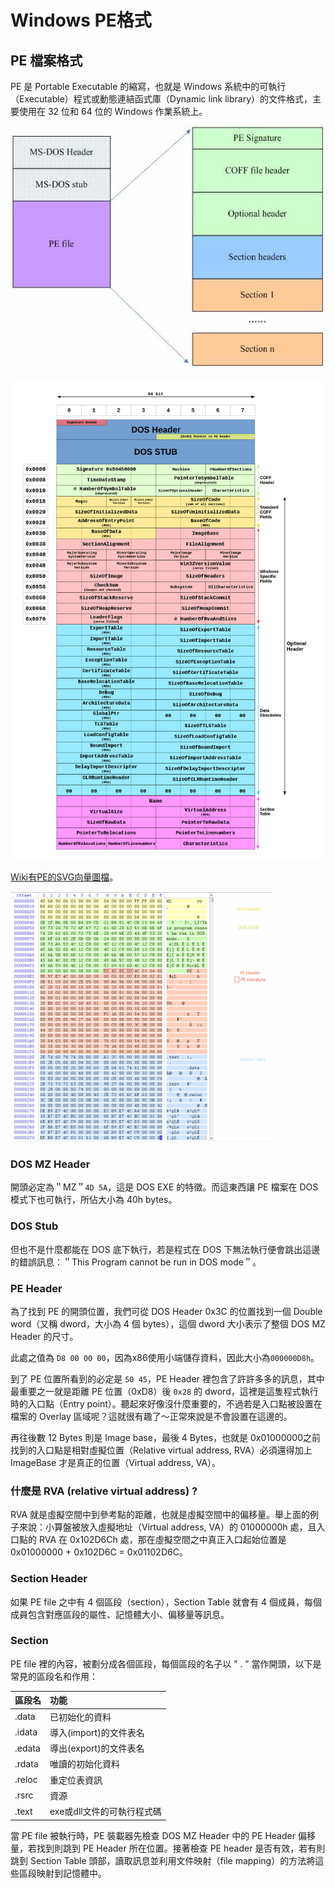# Windows PE格式

## PE 檔案格式

PE 是 Portable Executable 的縮寫，也就是 Windows 系統中的可執行（Executable）程式或動態連結函式庫（Dynamic link library）的文件格式，主要使用在 32 位和 64 位的 Windows 作業系統上。

![PE&#x683C;&#x5F0F;&#x793A;&#x610F;&#x5716;](../../.gitbook/assets/pe_format-min.jpg)

![32-bit PE&#x7D50;&#x69CB; \(from wiki\)](../../.gitbook/assets/32_bit_pe-structure2-min.png)

[Wiki有PE的SVG向量圖檔](https://en.wikipedia.org/wiki/Portable_Executable#/media/File:Portable_Executable_32_bit_Structure_in_SVG_fixed.svg)。

![&#x6A5F;&#x5668;&#x78BC;&#x5C0D;&#x61C9;PE&#x7D50;&#x69CB;](../../.gitbook/assets/binary_pe-min.png)

### DOS MZ Header

開頭必定為＂MZ＂`4D 5A`，這是 DOS EXE 的特徵。而這東西讓 PE 檔案在 DOS 模式下也可執行，所佔大小為 40h bytes。

### DOS Stub

但也不是什麼都能在 DOS 底下執行，若是程式在 DOS 下無法執行便會跳出這邊的錯誤訊息：＂This Program cannot be run in DOS mode＂。

### PE Header

為了找到 PE 的開頭位置，我們可從 DOS Header 0x3C 的位置找到一個 Double word（又稱 dword，大小為 4 個 bytes），這個 dword 大小表示了整個 DOS MZ Header 的尺寸。

此處之值為 `D8 00 00 00`，因為x86使用小端儲存資料，因此大小為`000000D8h`。

到了 PE 位置所看到的必定是 `50 45`，PE Header 裡包含了許許多多的訊息，其中最重要之一就是距離 PE 位置（0xD8）後 `0x28` 的 dword，這裡是這隻程式執行時的入口點（Entry point）。聽起來好像沒什麼重要的，不過若是入口點被設置在檔案的 Overlay 區域呢？這就很有趣了～正常來說是不會設置在這邊的。

再往後數 12 Bytes 則是 Image base，最後 4 Bytes，也就是 0x01000000之前找到的入口點是相對虛擬位置（Relative virtual address, RVA）必須還得加上 ImageBase 才是真正的位置（Virtual address, VA）。

### 什麼是 RVA \(relative virtual address\) ?

RVA 就是虛擬空間中到參考點的距離，也就是虛擬空間中的偏移量。舉上面的例子來說：小算盤被放入虛擬地址（Virtual address, VA）的 01000000h 處，且入口點的 RVA 在 0x102D6Ch 處，那在虛擬空間之中真正入口起始位置是 0x01000000 + 0x102D6C = 0x01102D6C。

### Section Header

如果 PE file 之中有 4 個區段（section），Section Table 就會有 4 個成員，每個成員包含對應區段的屬性、記憶體大小、偏移量等訊息。

### Section

PE file 裡的內容，被劃分成各個區段，每個區段的名子以 ” . ” 當作開頭，以下是常見的區段名和作用：

| 區段名 | 功能 |
| :--- | :--- |
| .data | 已初始化的資料 |
| .idata | 導入\(import\)的文件表名 |
| .edata | 導出\(export\)的文件表名 |
| .rdata | 唯讀的初始化資料 |
| .reloc | 重定位表資訊 |
| .rsrc | 資源 |
| .text | exe或dll文件的可執行程式碼 |

當 PE file 被執行時，PE 裝載器先檢查 DOS MZ Header 中的 PE Header 偏移量，若找到則跳到 PE Header 所在位置。接著檢查 PE header 是否有效，若有則跳到 Section Table 頭部，讀取訊息並利用文件映射（file mapping）的方法將這些區段映射到記憶體中。






